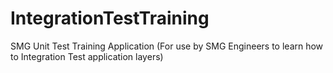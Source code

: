 # IntegrationTestTraining
SMG Unit Test Training Application (For use by SMG Engineers to learn how to Integration Test application layers)

